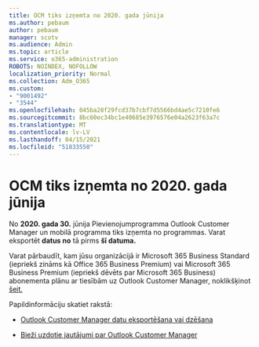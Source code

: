 ```yaml
---
title: OCM tiks izņemta no 2020. gada jūnija
ms.author: pebaum
author: pebaum
manager: scotv
ms.audience: Admin
ms.topic: article
ms.service: o365-administration
ROBOTS: NOINDEX, NOFOLLOW
localization_priority: Normal
ms.collection: Adm_O365
ms.custom:
- "9001492"
- "3544"
ms.openlocfilehash: 045ba28f29fcd37b7cbf7d5566bd4ae5c7210fe6
ms.sourcegitcommit: 8bc60ec34bc1e40685e3976576e04a2623f63a7c
ms.translationtype: MT
ms.contentlocale: lv-LV
ms.lasthandoff: 04/15/2021
ms.locfileid: "51833550"
---
```

# <a name="ocm-to-be-retired-june-2020"></a>OCM tiks izņemta no 2020. gada jūnija


No **2020. gada 30.** jūnija Pievienojumprogramma Outlook Customer Manager un mobilā programma tiks izņemta no programmas. Varat eksportēt **datus no** tā pirms **šī datuma.**  

Varat pārbaudīt, kam jūsu organizācijā ir Microsoft 365 Business Standard (iepriekš zināms kā Office 365 Business Premium) vai Microsoft 365 Business Premium (iepriekš dēvēts par Microsoft 365 Business) abonementa plānu ar tiesībām uz Outlook Customer Manager, noklikšķinot [šeit.](https://admin.microsoft.com/AdminPortal/Home?ref=/users)

Papildinformāciju skatiet rakstā:

- [Outlook Customer Manager datu eksportēšana vai dzēšana](https://support.office.com/article/1a421cb4-e8de-4b44-bfb8-710b92820439)

- [Bieži uzdotie jautājumi par Outlook Customer Manager](https://techcommunity.microsoft.com/t5/outlook-customer-manager/faq-frequently-asked-questions-about-outlook-customer-manager/m-p/29680)
